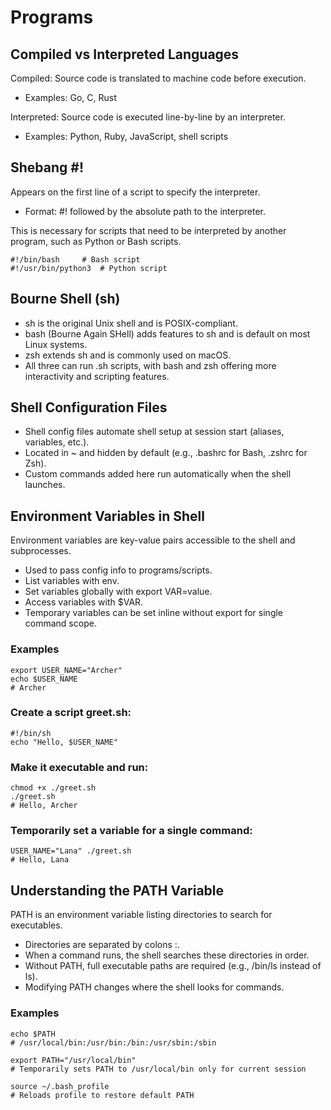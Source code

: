 # Programs

## Compiled vs Interpreted Languages
Compiled: Source code is translated to machine code before execution.

  - Examples: Go, C, Rust

Interpreted: Source code is executed line-by-line by an interpreter.

  - Examples: Python, Ruby, JavaScript, shell scripts

## Shebang #!
Appears on the first line of a script to specify the interpreter.

  - Format: #! followed by the absolute path to the interpreter.

This is necessary for scripts that need to be interpreted by another program, such as Python or Bash scripts.

    #!/bin/bash     # Bash script
    #!/usr/bin/python3  # Python script

## Bourne Shell (sh)
- sh is the original Unix shell and is POSIX-compliant.
- bash (Bourne Again SHell) adds features to sh and is default on most Linux systems.
- zsh extends sh and is commonly used on macOS.
- All three can run .sh scripts, with bash and zsh offering more interactivity and scripting features.

## Shell Configuration Files
- Shell config files automate shell setup at session start (aliases, variables, etc.).
- Located in ~ and hidden by default (e.g., .bashrc for Bash, .zshrc for Zsh).
- Custom commands added here run automatically when the shell launches.

## Environment Variables in Shell
Environment variables are key-value pairs accessible to the shell and subprocesses.
- Used to pass config info to programs/scripts.
- List variables with env.
- Set variables globally with export VAR=value.
- Access variables with $VAR.
- Temporary variables can be set inline without export for single command scope.

### Examples

    export USER_NAME="Archer"
    echo $USER_NAME
    # Archer
    
### Create a script greet.sh:

    #!/bin/sh
    echo "Hello, $USER_NAME"
    
### Make it executable and run:

    chmod +x ./greet.sh
    ./greet.sh
    # Hello, Archer
    
### Temporarily set a variable for a single command:

    USER_NAME="Lana" ./greet.sh
    # Hello, Lana
    
## Understanding the PATH Variable
PATH is an environment variable listing directories to search for executables.
- Directories are separated by colons :.
- When a command runs, the shell searches these directories in order.
- Without PATH, full executable paths are required (e.g., /bin/ls instead of ls).
- Modifying PATH changes where the shell looks for commands.

### Examples

    echo $PATH
    # /usr/local/bin:/usr/bin:/bin:/usr/sbin:/sbin

    export PATH="/usr/local/bin"
    # Temporarily sets PATH to /usr/local/bin only for current session

    source ~/.bash_profile
    # Reloads profile to restore default PATH
